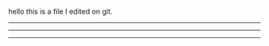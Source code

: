 hello this is a file I edited on git.





__________________________________________
______         _____________       _______
______         ____________        _______
